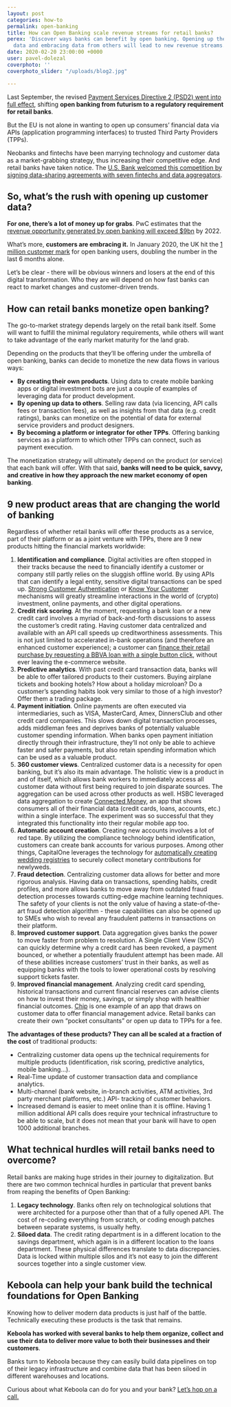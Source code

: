 ```yaml
---
layout: post
categories: how-to
permalink: open-banking
title: How can Open Banking scale revenue streams for retail banks?
perex: 'Discover ways banks can benefit by open banking. Opening up their customer
  data and embracing data from others will lead to new revenue streams.  '
date: 2020-02-20 23:00:00 +0000
user: pavel-dolezal
coverphoto: ''
coverphoto_slider: "/uploads/blog2.jpg"

---
```

Last September, the revised [Payment Services Directive 2 (PSD2) went into full effect](https://eba.europa.eu/eba-publishes-an-opinion-on-the-elements-of-strong-customer-authentication-under-psd2), shifting **open banking from futurism to a regulatory requirement for retail banks**.

But the EU is not alone in wanting to open up consumers’ financial data via APIs (application programming interfaces) to trusted Third Party Providers (TPPs).

Neobanks and fintechs have been marrying technology and customer data as a market-grabbing strategy, thus increasing their competitive edge. And retail banks have taken notice. The [U.S. Bank welcomed this competition by signing data-sharing agreements with seven fintechs and data aggregators](https://www.americanbanker.com/news/us-bank-embraces-open-banking-with-data-sharing-agreements).

## So, what’s the rush with opening up customer data?

**For one, there’s a lot of money up for grabs**. PwC estimates that the [revenue opportunity generated by open banking will exceed $9bn](https://www.pwc.co.uk/industries/financial-services/insights/seize-open-banking-opportunity.html) by 2022.

What’s more, **customers are embracing it.** In January 2020, the UK hit the [1 million customer mark](https://www.finextra.com/newsarticle/35101/open-banking-customer-numbers-surge) for open banking users, doubling the number in the last 6 months alone.

Let’s be clear - there will be obvious winners and losers at the end of this digital transformation. Who they are will depend on how fast banks can react to market changes and customer-driven trends.

## How can retail banks monetize open banking?

The go-to-market strategy depends largely on the retail bank itself. Some will want to fulfill the minimal regulatory requirements, while others will want to take advantage of the early market maturity for the land grab.

Depending on the products that they’ll be offering under the umbrella of open banking, banks can decide to monetize the new data flows in various ways:

* **By creating their own products**. Using data to create mobile banking apps or digital investment bots are just a couple of examples of leveraging data for product development.
* **By opening up data to others**. Selling raw data (via licencing, API calls fees or transaction fees), as well as insights from that data (e.g. credit ratings), banks can monetize on the potential of data for external service providers and product designers.
* **By becoming a platform or integrator for other TPPs**. Offering banking services as a platform to which other TPPs can connect, such as payment execution.

The monetization strategy will ultimately depend on the product (or service) that each bank will offer. With that said, **banks will need to be quick, savvy, and creative in how they approach the new market economy of open banking**.

## 9 new product areas that are changing the world of banking

Regardless of whether retail banks will offer these products as a service, part of their platform or as a joint venture with TPPs, there are 9 new products hitting the financial markets worldwide:

1. **Identification and compliance**. Digital activities are often stopped in their tracks because the need to financially identify a customer or company still partly relies on the sluggish offline world. By using APIs that can identify a legal entity, sensitive digital transactions can be sped up. [Strong Customer Authentication](https://www.jpmorgan.com/europe/merchant-services/insights/PSD2-all-you-need-to-know) or [Know Your Customer](https://www.investopedia.com/terms/k/knowyourclient.asp) mechanisms will greatly streamline interactions in the world of (crypto) investment, online payments, and other digital operations.
2. **Credit risk scoring**. At the moment, requesting a bank loan or a new credit card involves a myriad of back-and-forth discussions to assess the customer’s credit rating. Having customer data centralized and available with an API call speeds up creditworthiness assessments. This is not just limited to accelerated in-bank operations (and therefore an enhanced customer experience); a customer can [finance their retail purchase by requesting a BBVA loan with a single button click](https://www.businessinsider.com/bbva-puts-its-open-apis-into-the-wild-2017-5), without ever leaving the e-commerce website.
3. **Predictive analytics**. With past credit card transaction data, banks will be able to offer tailored products to their customers. Buying airplane tickets and booking hotels? How about a holiday microloan? Do a customer’s spending habits look very similar to those of a high investor? Offer them a trading package.
4. **Payment initiation**. Online payments are often executed via intermediaries, such as VISA, MasterCard, Amex, DinnersClub and other credit card companies. This slows down digital transaction processes, adds middleman fees and deprives banks of potentially valuable customer spending information. When banks open payment initiation directly through their infrastructure, they’ll not only be able to achieve faster and safer payments, but also retain spending information which can be used as a valuable product.
5. **360 customer views**. Centralized customer data is a necessity for open banking, but it’s also its main advantage. The holistic view is a product in and of itself, which allows bank workers to immediately access all customer data without first being required to join disparate sources. The aggregation can be used across other products as well. HSBC leveraged data aggregation to create [Connected Money](https://www.hsbc.co.uk/connected-money/), an app that shows consumers all of their financial data (credit cards, loans, accounts, etc.) within a single interface. The experiment was so successful that they integrated this functionality into their regular mobile app too.
6. **Automatic account creation**. Creating new accounts involves a lot of red tape. By utilizing the compliance technology behind identification, customers can create bank accounts for various purposes. Among other things, CapitalOne leverages the technology for [automatically creating wedding registries](https://developer.capitalone.com/products/bank-account-starter) to securely collect monetary contributions for newlyweds.
7. **Fraud detection**. Centralizing customer data allows for better and more rigorous analysis. Having data on transactions, spending habits, credit profiles, and more allows banks to move away from outdated fraud detection processes towards cutting-edge machine learning techniques. The safety of your clients is not the only value of having a state-of-the-art fraud detection algorithm - these capabilities can also be opened up to SMEs who wish to reveal any fraudulent patterns in transactions on their platform.
8. **Improved customer support**. Data aggregation gives banks the power to move faster from problem to resolution. A Single Client View (SCV) can quickly determine why a credit card has been revoked, a payment bounced, or whether a potentially fraudulent attempt has been made. All of these abilities increase customers’ trust in their banks, as well as equipping banks with the tools to lower operational costs by resolving support tickets faster.
9. **Improved financial management**. Analyzing credit card spending, historical transactions and current financial reserves can advise clients on how to invest their money, savings, or simply shop with healthier financial outcomes. [Chip](https://www.getchip.uk/) is one example of an app that draws on customer data to offer financial management advice. Retail banks can create their own “pocket consultants” or open up data to TPPs for a fee.

**The advantages of these products? They can all be scaled at a fraction of the cost** of traditional products:

* Centralizing customer data opens up the technical requirements for multiple products (identification, risk scoring, predictive analytics, mobile banking…).
* Real-Time update of customer transaction data and compliance analytics.
* Multi-channel (bank website, in-branch activities, ATM activities, 3rd party merchant platforms, etc.) API- tracking of customer behaviors.
* Increased demand is easier to meet online than it is offline. Having 1 million additional API calls does require your technical infrastructure to be able to scale, but it does not mean that your bank will have to open 1000 additional branches.

## What technical hurdles will retail banks need to overcome?

Retail banks are making huge strides in their journey to digitalization. But there are two common technical hurdles in particular that prevent banks from reaping the benefits of Open Banking: 

1. **Legacy technology**. Banks often rely on technological solutions that were architected for a purpose other than that of a fully opened API. The cost of re-coding everything from scratch, or coding enough patches between separate systems, is usually hefty.
2. **Siloed data**. The credit rating department is in a different location to the savings department, which again is in a different location to the loans department. These physical differences translate to data discrepancies. Data is locked within multiple silos and it’s not easy to join the different sources together into a single customer view.

## Keboola can help your bank build the technical foundations for Open Banking

Knowing how to deliver modern data products is just half of the battle. Technically executing these products is the task that remains.

**Keboola has worked with several banks to help them organize, collect and use their data to deliver more value to both their businesses and their customers**.

Banks turn to Keboola because they can easily build data pipelines on top of their legacy infrastructure and combine data that has been siloed in different warehouses and locations.

Curious about what Keboola can do for you and your bank? [Let’s hop on a call.](https://www.keboola.com/request-demo)